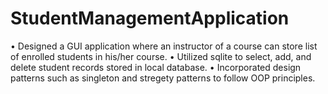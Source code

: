 # StudentManagementApplication
• Designed a GUI application where an instructor of a course can store list of enrolled students in his/her course.
• Utilized sqlite to select, add, and delete student records stored in local database.
• Incorporated design patterns such as singleton and stregety patterns to follow OOP principles.

